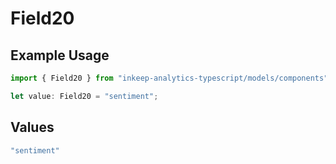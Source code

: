 # Field20

## Example Usage

```typescript
import { Field20 } from "inkeep-analytics-typescript/models/components";

let value: Field20 = "sentiment";
```

## Values

```typescript
"sentiment"
```